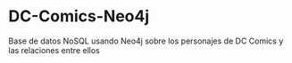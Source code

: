 # DC-Comics-Neo4j
Base de datos NoSQL usando Neo4j sobre los personajes de DC Comics y las relaciones entre ellos
